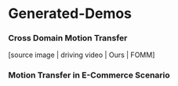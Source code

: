 # Generated-Demos

### Cross Domain Motion Transfer

[source image   |   driving video   |   Ours   |   FOMM]



### Motion Transfer in E-Commerce Scenario

